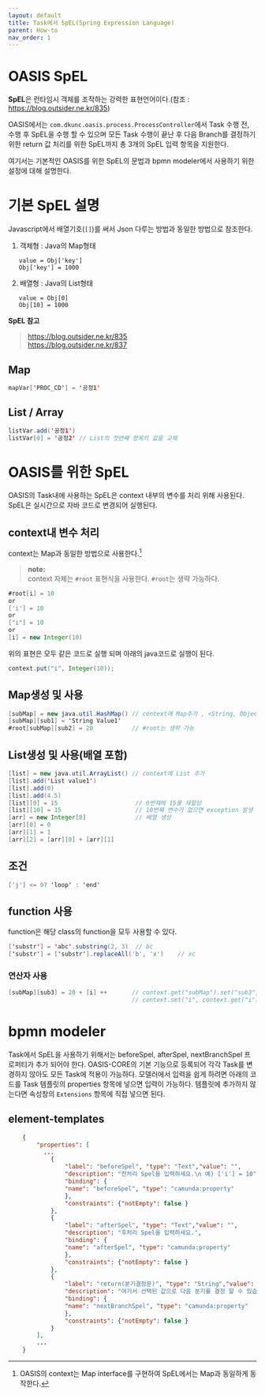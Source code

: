 ```yaml
---
layout: default
title: Task에서 SpEL(Spring Expression Language) 
parent: How-to
nav_order: 1
---
```

OASIS SpEL
============

**SpEL**은 런타임시 객체를 조작하는 강력한 표현언어이다.(참조 : https://blog.outsider.ne.kr/835)

OASIS에서는 `com.dkunc.oasis.process.ProcessController`에서 Task 수행 전, 수행 후 SpEL을 수행 할 수 있으며 모든 Task 수행이 끝난 후 다음 Branch를 결정하기 위한 return 값 처리를 위한 SpEL까지 총 3개의 SpEL 입력 항목을 지원한다.

여기서는 기본적인 OASIS를 위한 SpEL의 문법과 bpmn modeler에서 사용하기 위한 설정에 대해 설명한다.

# 기본 SpEL 설명
Javascript에서 배열기호(`[]`)를 써서 Json 다루는 방법과 동일한 방법으로 참조한다.
 1. 객체형 : Java의 Map형태 
 ```
	value = Obj['key']
	Obj['key'] = 1000
```	  
2. 배열형 : Java의 List형태
```
   value = Obj[0]
   Obj[10] = 1000
```	

 **SpEL 참고**
> https://blog.outsider.ne.kr/835  
> https://blog.outsider.ne.kr/837

## Map
```java
mapVar['PROC_CD'] = '공정1'
```
## List / Array

```java
listVar.add('공정1') 
listVar[0] = '공정2' // List의 첫번째 항목의 값을 교체
```

# OASIS를 위한 SpEL

OASIS의 Task내에 사용하는 SpEL은 context 내부의 변수를 처리 위해 사용된다.  
SpEL은 실시간으로 자바 코드로 변경되어 실행된다.

## context내 변수 처리
context는 Map과 동일한 방법으로 사용한다.[^1]  
>**note:**  
context 자체는 `#root` 표현식을 사용한다. `#root`는 생략 가능하다.
```java
#root[i] = 10
or
['i'] = 10
or
["i"] = 10
or
[i] = new Integer(10)

```
위의 표현은 모두 같은 코드로 실행 되며 아래의 java코드로 실행이 된다.
``` java
context.put("i", Integer(10));
```

## Map생성 및 사용
```java
[subMap] = new java.util.HashMap() // context에 Map추가 , <String, Object>를 지정할 수 없음
[subMap][sub1] = 'String Value1' 
#root[subMap][sub2] = 20		   // #root는 생략 가능

```

## List생성 및 사용(배열 포함)
```java
[list] = new java.util.ArrayList() // context에 List 추가
[list].add('List value1') 
[list].add(0)
[list].add(4.5)
[list][0] = 15                      // 0번재에 15를 재할당
[list][10] = 15                     // 10번째 변수가 없으면 exception 발생 
[arr] = new Integer[8]              // 배열 생성
[arr][0] = 0
[arr][1] = 1
[arr][2] = [arr][0] + [arr][1]
```

## 조건
```java
['j'] <= 9? 'loop' : 'end' 
```

## function 사용
function은 해당 class의 function을 모두 사용할 수 있다.

```java
['substr'] = 'abc'.substring(2, 3)  // bc
['substr'] = ['substr'].replaceAll('b', 'x')    // xc
```

### 연산자 사용

```java
[subMap][sub3] = 20 + [i] ++       // context.get("subMap").set("sub3", 20 + context.get("i"));
                                   // context.set("i", context.get("i") + 1);
```
# bpmn modeler
Task에서 SpEL을 사용하기 위해서는 beforeSpel, afterSpel, nextBranchSpel 프로퍼티가 추가 되어야 한다. OASIS-CORE의 기본 기능으로 등록되어 각각 Task를 변경하지 않아도 모든 Task에 적용이 가능하다.
모델러에서 입력을 쉽게 하려면 아래의 코드를 Task 템플릿의 properties 항목에 넣으면 입력이 가능하다. 템플릿에 추가하지 않는다면 속성창의 `Extensions` 항목에 직접 넣으면 된다.
## element-templates
```json
    {
        "properties": [
          ...
            {
                "label": "beforeSpel", "type": "Text","value": "",
                "description": "전처리 Spel을 입력하세요.\n 예) ['i'] = 10",
                "binding": {
                "name": "beforeSpel", "type": "camunda:property"
                },
                "constraints": {"notEmpty": false }
            },
            {
                "label": "afterSpel", "type": "Text","value": "",
                "description": "후처리 Spel을 입력하세요.",
                "binding": {
                "name": "afterSpel", "type": "camunda:property"
                },
                "constraints": {"notEmpty": false }
            },
            {
                "label": "return(분기결정문)", "type": "String","value": "success",
                "description": "여기서 선택된 값으로 다음 분기를 결정 할 수 있습니다.",
                "binding": {
                "name": "nextBranchSpel", "type": "camunda:property"
                },
                "constraints": {"notEmpty": false }
            }	
        ],
        ...
    }
```

[^1]: OASIS의 context는 Map interface를 구현하여 SpEL에서는 Map과 동일하게 동작한다.